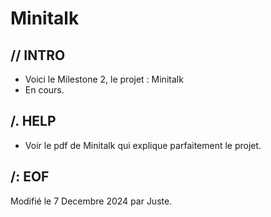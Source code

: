 # Minitalk

## // INTRO

* Voici le Milestone 2, le projet : Minitalk
* En cours.

## /. HELP

* Voir le pdf de Minitalk qui explique parfaitement le projet.

##	/: EOF

Modifié le 7 Decembre 2024 par Juste.<br>

